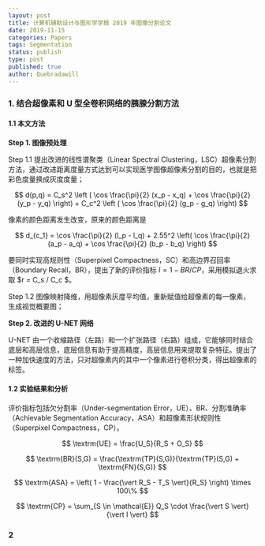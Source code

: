 ```yaml
---
layout: post
title: 计算机辅助设计与图形学学报 2019 年图像分割论文
date: 2019-11-15
categories: Papers
tags: Segmentation
status: publish
type: post
published: true
author: Quebradawill
---
```


### 1. 结合超像素和 U 型全卷积网络的胰腺分割方法

#### 1.1 本文方法

**Step 1. 图像预处理**

Step 1.1 提出改进的线性谱聚类（Linear Spectral Clustering，LSC）超像素分割方法，通过改进距离度量方式达到可以实现医学图像超像素分割的目的，也就是把彩色度量换成灰度度量；


$$
d(p,q) = C_s^2 \left ( \cos \frac{\pi}{2} (x_p - x_q) + \cos \frac{\pi}{2} (y_p - y_q) \right) + C_c^2 \left ( \cos \frac{\pi}{2} (g_p - g_q) \right)
$$


像素的颜色距离发生改变，原来的颜色距离是


$$
d_{c_1} = \cos \frac{\pi}{2} (l_p - l_q) + 2.55^2 \left( \cos \frac{\pi}{2} (a_p - a_q) + \cos \frac{\pi}{2} (b_p - b_q) \right)
$$


要同时实现高规则性（Superpixel Compactness，SC）和高边界召回率（Boundary Recall，BR），提出了新的评价指标 $I = 1 - BR / CP$，采用模拟退火求取 $r = C_s / C_c $。

Step 1.2 图像映射降维，用超像素灰度平均值，重新赋值给超像素的每一像素，生成视觉概要图；

**Step 2. 改进的 U-NET 网络**

U-NET 由一个收缩路径（左路）和一个扩张路径（右路）组成，它能够同时结合底层和高层信息，底层信息有助于提高精度，高层信息用来提取复杂特征。提出了一种加快速度的方法，只对超像素内的其中一个像素进行卷积分类，得出超像素的标签。

#### 1.2 实验结果和分析

评价指标包括欠分割率（Under-segmentation Error，UE）、BR、分割准确率（Achievable Segmentation Accuracy，ASA）和超像素形状规则性（Superpixel Compactness，CP）。


$$
\textrm{UE} = \frac{U_S}{R_S + O_S}
$$

$$
\textrm{BR}(S,G) = \frac{\textrm{TP}(S,G)}{\textrm{TP}(S,G) + \textrm{FN}(S,G)}
$$

$$
\textrm{ASA} = \left( 1 - \frac{\vert R_S - T_S \vert}{R_S} \right) \times 100\%
$$

$$
 \textrm{CP} = \sum_{S \in \mathcal{E}} Q_S \cdot \frac{\vert S \vert}{\vert I \vert}
$$


### 2

